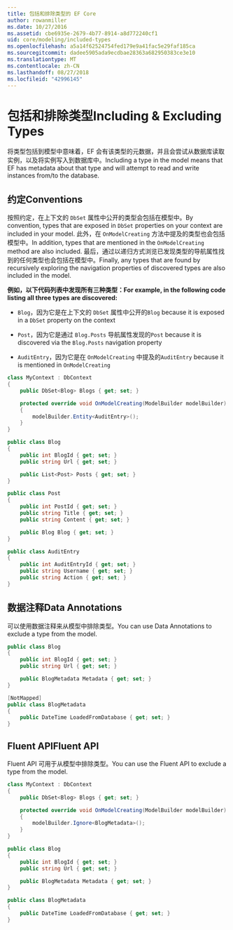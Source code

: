 ```yaml
---
title: 包括和排除类型的 EF Core
author: rowanmiller
ms.date: 10/27/2016
ms.assetid: cbe6935e-2679-4b77-8914-a8d772240cf1
uid: core/modeling/included-types
ms.openlocfilehash: a5a14f62524754fed179e9a41fac5e29faf185ca
ms.sourcegitcommit: dadee5905ada9ecdbae28363a682950383ce3e10
ms.translationtype: MT
ms.contentlocale: zh-CN
ms.lasthandoff: 08/27/2018
ms.locfileid: "42996145"
---
```

# <a name="including--excluding-types"></a><span data-ttu-id="592a3-102">包括和排除类型</span><span class="sxs-lookup"><span data-stu-id="592a3-102">Including & Excluding Types</span></span>

<span data-ttu-id="592a3-103">将类型包括到模型中意味着，EF 会有该类型的元数据，并且会尝试从数据库读取实例，以及将实例写入到数据库中。</span><span class="sxs-lookup"><span data-stu-id="592a3-103">Including a type in the model means that EF has metadata about that type and will attempt to read and write instances from/to the database.</span></span>

## <a name="conventions"></a><span data-ttu-id="592a3-104">约定</span><span class="sxs-lookup"><span data-stu-id="592a3-104">Conventions</span></span>

<span data-ttu-id="592a3-105">按照约定，在上下文的 `DbSet` 属性中公开的类型会包括在模型中。</span><span class="sxs-lookup"><span data-stu-id="592a3-105">By convention, types that are exposed in `DbSet` properties on your context are included in your model.</span></span> <span data-ttu-id="592a3-106">此外，在 `OnModelCreating` 方法中提及的类型也会包括模型中。</span><span class="sxs-lookup"><span data-stu-id="592a3-106">In addition, types that are mentioned in the `OnModelCreating` method are also included.</span></span> <span data-ttu-id="592a3-107">最后，通过以递归方式浏览已发现类型的导航属性找到的任何类型也会包括在模型中。</span><span class="sxs-lookup"><span data-stu-id="592a3-107">Finally, any types that are found by recursively exploring the navigation properties of discovered types are also included in the model.</span></span>

<span data-ttu-id="592a3-108">**例如，以下代码列表中发现所有三种类型：**</span><span class="sxs-lookup"><span data-stu-id="592a3-108">**For example, in the following code listing all three types are discovered:**</span></span>

* <span data-ttu-id="592a3-109">`Blog`，因为它是在上下文的 `DbSet` 属性中公开的</span><span class="sxs-lookup"><span data-stu-id="592a3-109">`Blog` because it is exposed in a `DbSet` property on the context</span></span>

* <span data-ttu-id="592a3-110">`Post`，因为它是通过 `Blog.Posts` 导航属性发现的</span><span class="sxs-lookup"><span data-stu-id="592a3-110">`Post` because it is discovered via the `Blog.Posts` navigation property</span></span>

* <span data-ttu-id="592a3-111">`AuditEntry`，因为它是在 `OnModelCreating` 中提及的</span><span class="sxs-lookup"><span data-stu-id="592a3-111">`AuditEntry` because it is mentioned in `OnModelCreating`</span></span>

<!-- [!code-csharp[Main](samples/core/Modeling/Conventions/Samples/IncludedTypes.cs?highlight=3,7,16)] -->
``` csharp
class MyContext : DbContext
{
    public DbSet<Blog> Blogs { get; set; }

    protected override void OnModelCreating(ModelBuilder modelBuilder)
    {
        modelBuilder.Entity<AuditEntry>();
    }
}

public class Blog
{
    public int BlogId { get; set; }
    public string Url { get; set; }

    public List<Post> Posts { get; set; }
}

public class Post
{
    public int PostId { get; set; }
    public string Title { get; set; }
    public string Content { get; set; }

    public Blog Blog { get; set; }
}

public class AuditEntry
{
    public int AuditEntryId { get; set; }
    public string Username { get; set; }
    public string Action { get; set; }
}
```

## <a name="data-annotations"></a><span data-ttu-id="592a3-112">数据注释</span><span class="sxs-lookup"><span data-stu-id="592a3-112">Data Annotations</span></span>

<span data-ttu-id="592a3-113">可以使用数据注释来从模型中排除类型。</span><span class="sxs-lookup"><span data-stu-id="592a3-113">You can use Data Annotations to exclude a type from the model.</span></span>

<!-- [!code-csharp[Main](samples/core/Modeling/DataAnnotations/Samples/IgnoreType.cs?highlight=9)] -->
``` csharp
public class Blog
{
    public int BlogId { get; set; }
    public string Url { get; set; }

    public BlogMetadata Metadata { get; set; }
}

[NotMapped]
public class BlogMetadata
{
    public DateTime LoadedFromDatabase { get; set; }
}
```

## <a name="fluent-api"></a><span data-ttu-id="592a3-114">Fluent API</span><span class="sxs-lookup"><span data-stu-id="592a3-114">Fluent API</span></span>

<span data-ttu-id="592a3-115">Fluent API 可用于从模型中排除类型。</span><span class="sxs-lookup"><span data-stu-id="592a3-115">You can use the Fluent API to exclude a type from the model.</span></span>

<!-- [!code-csharp[Main](samples/core/Modeling/FluentAPI/Samples/IgnoreType.cs?highlight=7)] -->
``` csharp
class MyContext : DbContext
{
    public DbSet<Blog> Blogs { get; set; }

    protected override void OnModelCreating(ModelBuilder modelBuilder)
    {
        modelBuilder.Ignore<BlogMetadata>();
    }
}

public class Blog
{
    public int BlogId { get; set; }
    public string Url { get; set; }

    public BlogMetadata Metadata { get; set; }
}

public class BlogMetadata
{
    public DateTime LoadedFromDatabase { get; set; }
}
```
